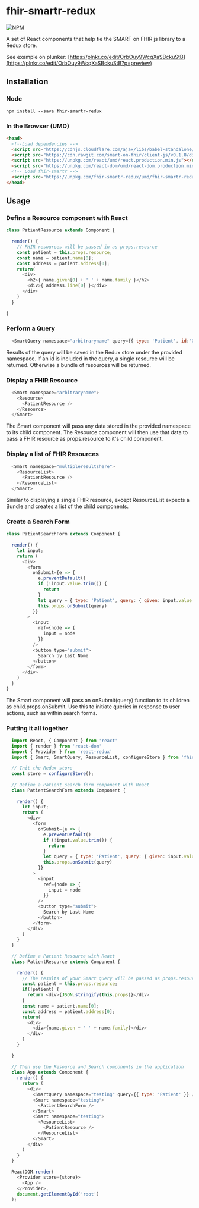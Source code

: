 # fhir-smartr-redux

[![NPM](https://nodei.co/npm/fhir-smartr-redux.png)](https://npmjs.org/package/fhir-smartr-redux)

A set of React components that help tie the SMART on FHIR js library to a Redux store.

See example on plunker: [https://plnkr.co/edit/OrbOuy9WcqXaSBckuStB](https://plnkr.co/edit/OrbOuy9WcqXaSBckuStB?p=preview)

## Installation
### Node
```
npm install --save fhir-smartr-redux
```

### In the Browser (UMD)
```html
<head>
  <!--Load dependencies -->
  <script src="https://cdnjs.cloudflare.com/ajax/libs/babel-standalone/6.26.0/babel.min.js"></script>
  <script src="https://cdn.rawgit.com/smart-on-fhir/client-js/v0.1.8/dist/fhir-client.js"></script>
  <script src="https://unpkg.com/react/umd/react.production.min.js"></script>
  <script src="https://unpkg.com/react-dom/umd/react-dom.production.min.js"></script>
  <!-- Load fhir-smartr -->
  <script src="https://unpkg.com/fhir-smartr-redux/umd/fhir-smartr-redux.min.js"></script>
</head>
```

## Usage
### Define a Resource component with React
```javascript
class PatientResource extends Component {
  
  render() {
    // FHIR resources will be passed in as props.resource
    const patient = this.props.resource;
    const name = patient.name[0];
    const address = patient.address[0];
    return(
      <div>
        <h2>{ name.given[0] + ' ' + name.family }</h2>
        <div>{ address.line[0] }</div>
      </div>
    )
  }
  
}
```

### Perform a Query
```javascript
  <SmartQuery namespace="arbitraryname" query={{ type: 'Patient', id:'099e7de7-c952-40e2-9b4e-0face78c9d80' }} />
```
Results of the query will be saved in the Redux store under the provided namespace.
If an id is included in the query, a single resource will be returned. 
Otherwise a bundle of resources will be returned.

### Display a FHIR Resource
```javascript
  <Smart namespace="arbitraryname">
    <Resource>
      <PatientResource />
    </Resource>
  </Smart>
```
The Smart component will pass any data stored in the provided namespace to its child component.
The Resource component will then use that data to pass a FHIR resource as props.resource to it's child component.

### Display a list of FHIR Resources
```javascript
  <Smart namespace="multipleresultshere">
    <ResourceList>
      <PatientResource />
    </ResourceList>
  </Smart>
```
Similar to displaying a single FHIR resource, except ResourceList expects a Bundle and creates a list of the child components.

### Create a Search Form
```javascript
class PatientSearchForm extends Component {
  
  render() {
    let input;
    return (
      <div>
        <form
          onSubmit={e => {
            e.preventDefault()
            if (!input.value.trim()) {
              return
            }
            let query = { type: 'Patient', query: { given: input.value.trim() } }
            this.props.onSubmit(query)
          }}
        >
          <input
            ref={node => {
              input = node
            }}
          />
          <button type="submit">
            Search by Last Name
          </button>
        </form>
      </div>
    )
  }
}
```
The Smart component will pass an onSubmit(query) function to its children as child.props.onSubmit. Use this to initiate queries in response to user actions, such as within search forms.

### Putting it all together
```javascript
  import React, { Component } from 'react'
  import { render } from 'react-dom'
  import { Provider } from 'react-redux'
  import { Smart, SmartQuery, ResourceList, configureStore } from 'fhir-smartr-redux'
  
  // Init the Redux store
  const store = configureStore();
  
  // Define a Patient search form component with React
  class PatientSearchForm extends Component {
    
    render() {
      let input;
      return (
        <div>
          <form
            onSubmit={e => {
              e.preventDefault()
              if (!input.value.trim()) {
                return
              }
              let query = { type: 'Patient', query: { given: input.value.trim() } }
              this.props.onSubmit(query)
            }}
          >
            <input
              ref={node => {
                input = node
              }}
            />
            <button type="submit">
              Search by Last Name
            </button>
          </form>
        </div>
      )
    }
  }
  
  // Define a Patient Resource with React
  class PatientResource extends Component {
    
    render() {
      // The results of your Smart query will be passed as props.resource to this component
      const patient = this.props.resource;
      if(!patient) {
        return <div>{JSON.stringify(this.props)}</div>
      }
      const name = patient.name[0];
      const address = patient.address[0];
      return(
        <div>
          <div>{name.given + ' ' + name.family}</div>
        </div>
      )
    }
    
  }
  
  // Then use the Resource and Search components in the application
  class App extends Component {
    render() {
      return (
        <div>
          <SmartQuery namespace="testing" query={{ type: 'Patient' }} />
          <Smart namespace="testing">
            <PatientSearchForm />
          </Smart>
          <Smart namespace="testing">
            <ResourceList>
              <PatientResource />
            </ResourceList>
          </Smart>
        </div>
      )
    }
  }
  
  ReactDOM.render(
    <Provider store={store}>
      <App />
    </Provider>,
    document.getElementById('root')
  );
```

[build-badge]: https://img.shields.io/travis/user/repo/master.png?style=flat-square
[build]: https://travis-ci.org/user/repo

[npm-badge]: https://img.shields.io/npm/v/npm-package.png?style=flat-square
[npm]: https://www.npmjs.org/package/npm-package

[coveralls-badge]: https://img.shields.io/coveralls/user/repo/master.png?style=flat-square
[coveralls]: https://coveralls.io/github/user/repo
